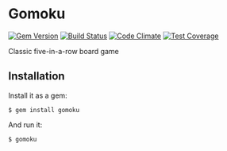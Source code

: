 # Gomoku

[![Gem Version](https://badge.fury.io/rb/gomoku.svg)](http://badge.fury.io/rb/gomoku) [![Build Status](https://travis-ci.org/dtcristo/gomoku.svg?branch=master)](https://travis-ci.org/dtcristo/gomoku) [![Code Climate](https://codeclimate.com/github/dtcristo/gomoku/badges/gpa.svg)](https://codeclimate.com/github/dtcristo/gomoku) [![Test Coverage](https://codeclimate.com/github/dtcristo/gomoku/badges/coverage.svg)](https://codeclimate.com/github/dtcristo/gomoku/coverage)

Classic five-in-a-row board game

## Installation

Install it as a gem:

    $ gem install gomoku

And run it:

    $ gomoku
